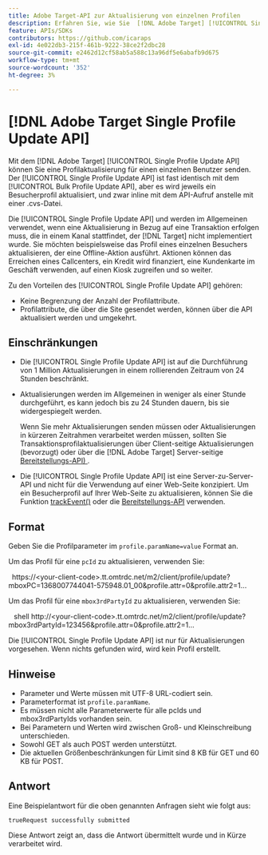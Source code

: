 ```yaml
---
title: Adobe Target-API zur Aktualisierung von einzelnen Profilen
description: Erfahren Sie, wie Sie  [!DNL Adobe Target] [!UICONTROL Single Profile Update API] verwenden, um die Profildaten eines einzelnen Besuchers an zu senden [!DNL Target].
feature: APIs/SDKs
contributors: https://github.com/icaraps
exl-id: 4e022db3-215f-461b-9222-38ce2f2dbc28
source-git-commit: e2462d12cf58ab5a588c13a96df5e6abafb9d675
workflow-type: tm+mt
source-wordcount: '352'
ht-degree: 3%

---
```


# [!DNL Adobe Target Single Profile Update API]

Mit dem [!DNL Adobe Target] [!UICONTROL Single Profile Update API] können Sie eine Profilaktualisierung für einen einzelnen Benutzer senden. Der [!UICONTROL Single Profile Update API] ist fast identisch mit dem [!UICONTROL Bulk Profile Update API], aber es wird jeweils ein Besucherprofil aktualisiert, und zwar inline mit dem API-Aufruf anstelle mit einer .cvs-Datei.

Die [!UICONTROL Single Profile Update API] und werden im Allgemeinen verwendet, wenn eine Aktualisierung in Bezug auf eine Transaktion erfolgen muss, die in einem Kanal stattfindet, der [!DNL Target] nicht implementiert wurde. Sie möchten beispielsweise das Profil eines einzelnen Besuchers aktualisieren, der eine Offline-Aktion ausführt. Aktionen können das Erreichen eines Callcenters, ein Kredit wird finanziert, eine Kundenkarte im Geschäft verwenden, auf einen Kiosk zugreifen und so weiter.

Zu den Vorteilen des [!UICONTROL Single Profile Update API] gehören:

* Keine Begrenzung der Anzahl der Profilattribute.
* Profilattribute, die über die Site gesendet werden, können über die API aktualisiert werden und umgekehrt.

## Einschränkungen 

* Die [!UICONTROL Single Profile Update API] ist auf die Durchführung von 1 Million Aktualisierungen in einem rollierenden Zeitraum von 24 Stunden beschränkt.
* Aktualisierungen werden im Allgemeinen in weniger als einer Stunde durchgeführt, es kann jedoch bis zu 24 Stunden dauern, bis sie widergespiegelt werden.

  Wenn Sie mehr Aktualisierungen senden müssen oder Aktualisierungen in kürzeren Zeitrahmen verarbeitet werden müssen, sollten Sie Transaktionsprofilaktualisierungen über Client-seitige Aktualisierungen (bevorzugt) oder über die [!DNL Adobe Target] Server-seitige [Bereitstellungs-API) ](/help/dev/implement/delivery-api/overview.md).

* Die [!UICONTROL Single Profile Update API] ist eine Server-zu-Server-API und nicht für die Verwendung auf einer Web-Seite konzipiert. Um ein Besucherprofil auf Ihrer Web-Seite zu aktualisieren, können Sie die Funktion [trackEvent()](/help/dev/implement/client-side/atjs/atjs-functions/adobe-target-trackevent.md) oder die [Bereitstellungs-API](/help/dev/implement/delivery-api/overview.md) verwenden.

## Format

Geben Sie die Profilparameter im `profile.paramName=value` Format an.

Um das Profil für eine `pcId` zu aktualisieren, verwenden Sie:

``` ```
https://&lt;your-client-code>.tt.omtrdc.net/m2/client/profile/update?mboxPC=1368007744041-575948.01_00&profile.attr=0&profile.attr2=1...
``` ```

Um das Profil für eine `mbox3rdPartyId` zu aktualisieren, verwenden Sie:

``` ```
shell http://&lt;your-client-code>.tt.omtrdc.net/m2/client/profile/update?mbox3rdPartyId=123456&profile.attr=0&profile.attr2=1...
``` ```

Die [!UICONTROL Single Profile Update API] ist nur für Aktualisierungen vorgesehen. Wenn nichts gefunden wird, wird kein Profil erstellt.

## Hinweise

* Parameter und Werte müssen mit UTF-8 URL-codiert sein.
* Parameterformat ist `profile.paramName`.
* Es müssen nicht alle Parameterwerte für alle pcIds und mbox3rdPartyIds vorhanden sein.
* Bei Parametern und Werten wird zwischen Groß- und Kleinschreibung unterschieden.
* Sowohl GET als auch POST werden unterstützt.
* Die aktuellen Größenbeschränkungen für Limit sind 8 KB für GET und 60 KB für POST.

## Antwort

Eine Beispielantwort für die oben genannten Anfragen sieht wie folgt aus:

`trueRequest successfully submitted`

Diese Antwort zeigt an, dass die Antwort übermittelt wurde und in Kürze verarbeitet wird.
